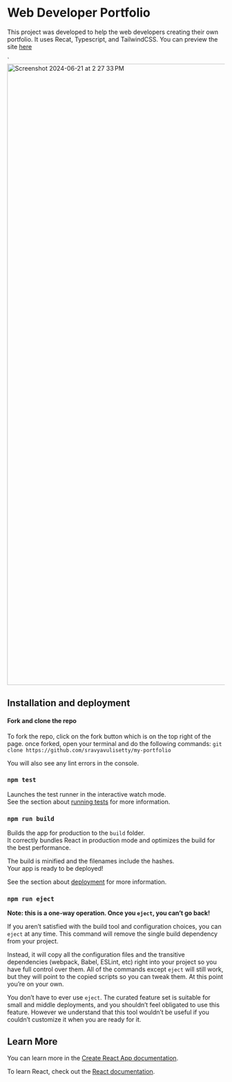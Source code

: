 # Web Developer Portfolio

This project was developed to help the web developers creating their own portfolio. It uses Recat, Typescript, and TailwindCSS.
You can preview the site [here](https://sravyavulisetty.netlify.app/)

`<img width="1435" alt="Screenshot 2024-06-21 at 2 27 33 PM" src="https://github.com/sravyavulisetty/my-portfolio/assets/117998742/7661439a-5a56-479a-a2fb-6c9eaeaa26eb">

## Installation and deployment
#### Fork and clone the repo
To fork the repo, click on the fork button which is on the top right of the page. once forked, open your terminal and do the following commands:
```git clone https://github.com/sravyavulisetty/my-portfolio```

You will also see any lint errors in the console.

### `npm test`

Launches the test runner in the interactive watch mode.\
See the section about [running tests](https://facebook.github.io/create-react-app/docs/running-tests) for more information.

### `npm run build`

Builds the app for production to the `build` folder.\
It correctly bundles React in production mode and optimizes the build for the best performance.

The build is minified and the filenames include the hashes.\
Your app is ready to be deployed!

See the section about [deployment](https://facebook.github.io/create-react-app/docs/deployment) for more information.

### `npm run eject`

**Note: this is a one-way operation. Once you `eject`, you can’t go back!**

If you aren’t satisfied with the build tool and configuration choices, you can `eject` at any time. This command will remove the single build dependency from your project.

Instead, it will copy all the configuration files and the transitive dependencies (webpack, Babel, ESLint, etc) right into your project so you have full control over them. All of the commands except `eject` will still work, but they will point to the copied scripts so you can tweak them. At this point you’re on your own.

You don’t have to ever use `eject`. The curated feature set is suitable for small and middle deployments, and you shouldn’t feel obligated to use this feature. However we understand that this tool wouldn’t be useful if you couldn’t customize it when you are ready for it.

## Learn More

You can learn more in the [Create React App documentation](https://facebook.github.io/create-react-app/docs/getting-started).

To learn React, check out the [React documentation](https://reactjs.org/).
